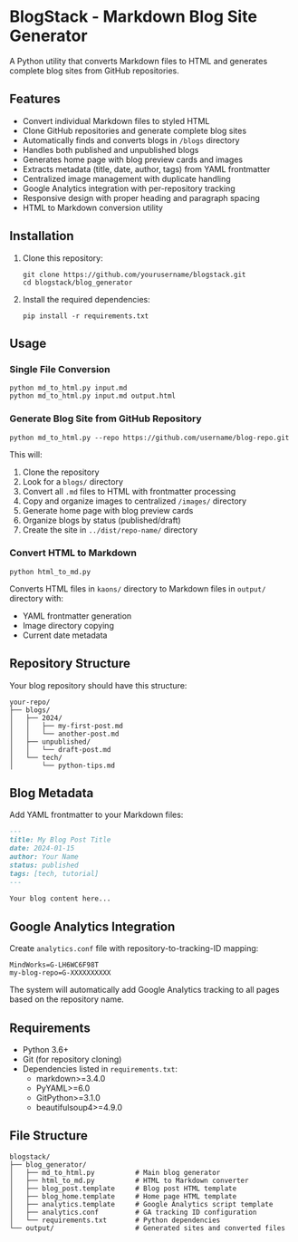 # BlogStack - Markdown Blog Site Generator

A Python utility that converts Markdown files to HTML and generates complete blog sites from GitHub repositories.

## Features

- Convert individual Markdown files to styled HTML
- Clone GitHub repositories and generate complete blog sites
- Automatically finds and converts blogs in `/blogs` directory
- Handles both published and unpublished blogs
- Generates home page with blog preview cards and images
- Extracts metadata (title, date, author, tags) from YAML frontmatter
- Centralized image management with duplicate handling
- Google Analytics integration with per-repository tracking
- Responsive design with proper heading and paragraph spacing
- HTML to Markdown conversion utility

## Installation

1. Clone this repository:
   ```
   git clone https://github.com/yourusername/blogstack.git
   cd blogstack/blog_generator
   ```

2. Install the required dependencies:
   ```
   pip install -r requirements.txt
   ```

## Usage

### Single File Conversion
```
python md_to_html.py input.md
python md_to_html.py input.md output.html
```

### Generate Blog Site from GitHub Repository
```
python md_to_html.py --repo https://github.com/username/blog-repo.git
```

This will:
1. Clone the repository
2. Look for a `blogs/` directory
3. Convert all `.md` files to HTML with frontmatter processing
4. Copy and organize images to centralized `/images/` directory
5. Generate home page with blog preview cards
6. Organize blogs by status (published/draft)
7. Create the site in `../dist/repo-name/` directory

### Convert HTML to Markdown
```
python html_to_md.py
```

Converts HTML files in `kaons/` directory to Markdown files in `output/` directory with:
- YAML frontmatter generation
- Image directory copying
- Current date metadata

## Repository Structure

Your blog repository should have this structure:
```
your-repo/
├── blogs/
│   ├── 2024/
│   │   ├── my-first-post.md
│   │   └── another-post.md
│   ├── unpublished/
│   │   └── draft-post.md
│   └── tech/
│       └── python-tips.md
```

## Blog Metadata

Add YAML frontmatter to your Markdown files:
```markdown
---
title: My Blog Post Title
date: 2024-01-15
author: Your Name
status: published
tags: [tech, tutorial]
---

Your blog content here...
```

## Google Analytics Integration

Create `analytics.conf` file with repository-to-tracking-ID mapping:
```
MindWorks=G-LH6WC6F98T
my-blog-repo=G-XXXXXXXXXX
```

The system will automatically add Google Analytics tracking to all pages based on the repository name.

## Requirements

- Python 3.6+
- Git (for repository cloning)
- Dependencies listed in `requirements.txt`:
  - markdown>=3.4.0
  - PyYAML>=6.0
  - GitPython>=3.1.0
  - beautifulsoup4>=4.9.0

## File Structure

```
blogstack/
├── blog_generator/
│   ├── md_to_html.py          # Main blog generator
│   ├── html_to_md.py          # HTML to Markdown converter
│   ├── blog_post.template     # Blog post HTML template
│   ├── blog_home.template     # Home page HTML template
│   ├── analytics.template     # Google Analytics script template
│   ├── analytics.conf         # GA tracking ID configuration
│   └── requirements.txt       # Python dependencies
└── output/                    # Generated sites and converted files
```